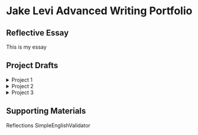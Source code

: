 # Jake Levi Advanced Writing Portfolio
## Reflective Essay
This is my essay
## Project Drafts

<details><summary>Project 1</summary><p>
<object data="https://towrofterra.github.io/p1.pdf" type="application/pdf" width="700px" height="700px">
    <embed src="https://towrofterra.github.io/p1.pdf">
        <p>This browser does not support PDFs. Please download the PDF to view it: <a href="https://towrofterra.github.io/p1.pdf">Download PDF</a>.     </p>
    </embed>
</object>
</p></details>

<details><summary>Project 2</summary><p>
<object data="https://towrofterra.github.io/p2.pdf" type="application/pdf" width="700px" height="700px">
    <embed src="https://towrofterra.github.io/p2.pdf">
        <p>This browser does not support PDFs. Please download the PDF to view it: <a href="https://towrofterra.github.io/p2.pdf">Download PDF</a>.     </p>
    </embed>
</object></p></details>

<details><summary>Project 3</summary><p>
This is project 3....
</p></details>

## Supporting Materials

Reflections
SimpleEnglishValidator
